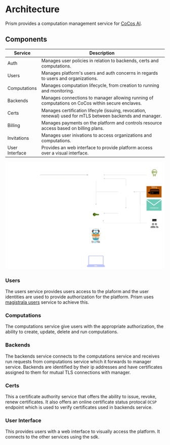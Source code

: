 # Architecture
Prism provides a computation management service for [CoCos AI](https://docs.cocos.ultraviolet.rs/). 

## Components

| Service        | Description                                                                                               |
| -------------- | --------------------------------------------------------------------------------------------------------- |
| Auth           | Manages user policies in relation to backends, certs and computations.                                    |
| Users          | Manages platform's users and auth concerns in regards to users and organizations.                         |
| Computations   | Manages computation lifecycle, from creation to running and monitoring.                                   |
| Backends       | Manages connections to manager allowing running of computations on CoCos within secure enclaves.          |
| Certs          | Manages certification lifecyle (issuing, revocation, renewal) used for mTLS between backends and manager. |
| Billing        | Manages payments on the platform and controls resource access based on billing plans.                     |
| Invitations    | Manages user inivations to access organizations and computations.                                         |
| User Interface | Provides an web interface to provide platform access over a visual interface.                             |




![Architecture](img/arch.drawio.png)

### Users
The users service provides users access to the plaform and the user identities are used to provide authorization for the platform. Prism uses [magistrala users](https://docs.magistrala.abstractmachines.fr/architecture/#domain-model) service to achieve this. 

### Computations
The computations service give users with the appropriate authorization, the ability to create, update, delete and run computations.

### Backends
The backends service connects to the computations service and receives run requests from computations service which it forwards to manager service. Backends are identified by their ip addresses and have certificates assigned to them for mutual TLS connections with manager.

### Certs
This a certificate authority service that offers the ability to issue, revoke, renew certificates. It also offers an online certificate status protocal `OCSP` endpoint which is used to verify certificates used in backends service. 

### User Interface
This provides users with a web interface to visually access the platform. It connects to the other services using the sdk.

